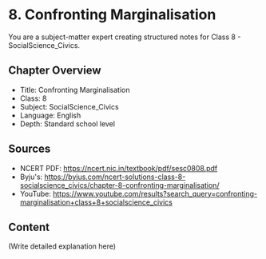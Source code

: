 # 8. Confronting Marginalisation

You are a subject-matter expert creating structured notes for Class 8 - SocialScience_Civics.

## Chapter Overview
- Title: Confronting Marginalisation
- Class: 8
- Subject: SocialScience_Civics
- Language: English
- Depth: Standard school level

## Sources
- NCERT PDF: https://ncert.nic.in/textbook/pdf/sesc0808.pdf
- Byju's: https://byjus.com/ncert-solutions-class-8-socialscience_civics/chapter-8-confronting-marginalisation/
- YouTube: https://www.youtube.com/results?search_query=confronting-marginalisation+class+8+socialscience_civics

## Content
(Write detailed explanation here)
